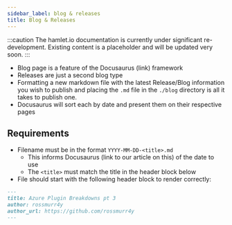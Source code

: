 ```yaml
---
sidebar_label: blog & releases
title: Blog & Releases
---
```

:::caution
The hamlet.io documentation is currently under significant re-development. Existing content is a placeholder and will be updated very soon.
:::

* Blog page is a feature of the Docusaurus (link) framework
* Releases are just a second blog type
* Formatting a new markdown file with the latest Release/Blog information you wish to publish and placing the `.md` file in the `./blog` directory is all it takes to publish one.
* Docusaurus will sort each by date and present them on their respective pages

## Requirements

* Filename must be in the format `YYYY-MM-DD-<title>.md`
  * This informs Docusaurus (link to our article on this) of the date to use
  * The `<title>` must match the title in the header block below
* File should start with the following header block to render correctly:

```md
---
title: Azure Plugin Breakdowns pt 3
author: rossmurr4y
author_url: https://github.com/rossmurr4y
---
```
